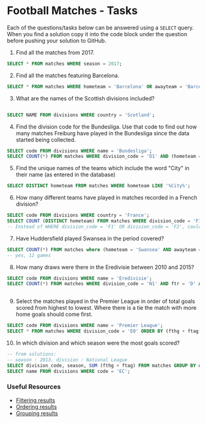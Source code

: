 # Football Matches - Tasks

Each of the questions/tasks below can be answered using a `SELECT` query. When you find a solution copy it into the code block under the question before pushing your solution to GitHub.

1) Find all the matches from 2017.

```sql
SELECT * FROM matches WHERE season = 2017;


```

2) Find all the matches featuring Barcelona.

```sql
SELECT * FROM matches WHERE hometeam = 'Barcelona' OR awayteam = 'Barcelona'


```

3) What are the names of the Scottish divisions included?

```sql

SELECT NAME FROM divisions WHERE country = 'Scotland';


```

4) Find the division code for the Bundesliga. Use that code to find out how many matches Freiburg have played in the Bundesliga since the data started being collected.

```sql
SELECT code FROM divisions WHERE name = 'Bundesliga';
SELECT COUNT(*) FROM matches WHERE division_code = 'D1' AND (hometeam = 'Freiburg' OR awayteam = 'Freiburg');


```

5) Find the unique names of the teams which include the word "City" in their name (as entered in the database)

```sql
SELECT DISTINCT hometeam FROM matches WHERE hometeam LIKE '%City%';


```

6) How many different teams have played in matches recorded in a French division?

```sql
SELECT code FROM divisions WHERE country = 'France';
SELECT COUNT (DISTINCT hometeam) FROM matches WHERE division_code = 'F1' OR division_code = 'F2';
-- Instead of WHERE division_code = 'F1' OR division_code = 'F2', could write WHERE division IN('F1', 'F2') 

```

7) Have Huddersfield played Swansea in the period covered?

```sql
SELECT COUNT(*) FROM matches where (hometeam = 'Swansea' AND awayteam = 'Huddersfield') OR (hometeam = 'Huddersfield' AND awayteam = 'Swansea');
-- yes, 12 games


```

8) How many draws were there in the Eredivisie between 2010 and 2015?

```sql
SELECT code FROM divisions WHERE name = 'Eredivisie';
SELECT COUNT(*) FROM matches WHERE division_code = 'N1' AND ftr = 'D' AND season BETWEEN '2010' AND '2015';
 

```

9) Select the matches played in the Premier League in order of total goals scored from highest to lowest. Where there is a tie the match with more home goals should come first.

```sql
SELECT code FROM divisions WHERE name = 'Premier League';
SELECT * FROM matches WHERE division_code = 'E0' ORDER BY (fthg + ftag) DESC, fthg DESC;  


```

10) In which division and which season were the most goals scored?

```sql
-- from solutions:
-- season : 2013. division : National League
SELECT division_code, season, SUM (fthg + ftag) FROM matches GROUP BY division_code, season ORDER BY sum DESC LIMIT 1;
SELECT name FROM divisions WHERE code = 'EC';
```

### Useful Resources

- [Filtering results](https://www.w3schools.com/sql/sql_where.asp)
- [Ordering results](https://www.w3schools.com/sql/sql_orderby.asp)
- [Grouping results](https://www.w3schools.com/sql/sql_groupby.asp)
